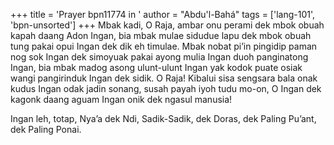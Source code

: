 +++
title = 'Prayer bpn11774 in '
author = "Abdu'l-Bahá"
tags = ['lang-101', 'bpn-unsorted']
+++
Mbak kadi, O Raja, ambar onu perami dek mbok obuah kapah daang  Adon Ingan, bia mbak mulae sidudue lapu dek mbok obuah tung pakai opui Ingan dek dik eh timulae. Mbak nobat pi’in pingidip paman nog sok Ingan dek simoyuak pakai ayong mulia Ingan duoh panginatong Ingan, bia mbak madog asong ulunt-ulunt Ingan yak kodok puate osiak wangi pangirinduk Ingan dek sidik.
O Raja! Kibalui sisa sengsara bala onak kudus Ingan odak jadin sonang, susah payah iyoh tudu mo-on, O Ingan dek kagonk daang aguam Ingan onik dek ngasul manusia!

Ingan leh, totap, Nya’a dek Ndi, Sadik-Sadik, dek Doras, dek Paling Pu’ant, dek Paling Ponai.
